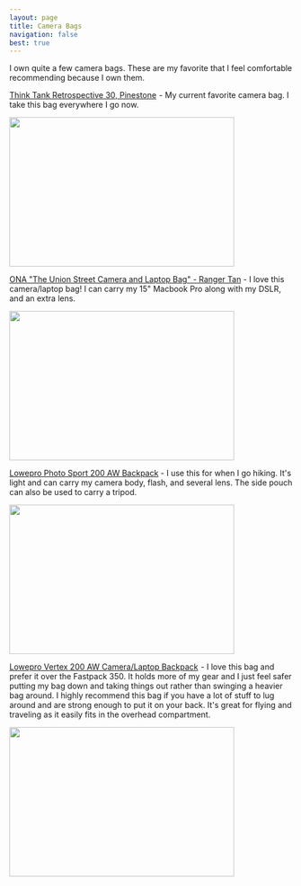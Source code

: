 ```yaml
---
layout: page
title: Camera Bags
navigation: false
best: true
---
```


I own quite a few camera bags. These are my favorite that I feel comfortable recommending because I own them.

<a href="http://www.amazon.com/gp/product/B0039ZJ15I/ref=as_li_ss_tl?ie=UTF8&amp;camp=1789&amp;creative=390957&amp;creativeASIN=B0039ZJ15I&amp;linkCode=as2&amp;tag=sunpech-20">Think Tank Retrospective 30, Pinestone</a><img alt="" border="0" src="http://www.assoc-amazon.com/e/ir?t=sunpech-20&amp;l=as2&amp;o=1&amp;a=B0039ZJ15I" height="1" style="border: none !important; margin: 0px !important;" width="1" /> - My current favorite camera bag. I take this bag everywhere I go now.

<a href="http://4.bp.blogspot.com/-i7dDPjY315g/U-P3dqgNMII/AAAAAAABwDc/BBQgOYWvf1I/s1600/2014-08-07+at+14-50-18.jpg" imageanchor="1"><img border="0" src="http://4.bp.blogspot.com/-i7dDPjY315g/U-P3dqgNMII/AAAAAAABwDc/BBQgOYWvf1I/s1600/2014-08-07+at+14-50-18.jpg" height="266" width="400" /></a>

<a href="http://www.amazon.com/gp/product/B004GGA0J0/ref=as_li_ss_tl?ie=UTF8&amp;tag=sunpech-20&amp;linkCode=as2&amp;camp=1789&amp;creative=390957&amp;creativeASIN=B004GGA0J0">ONA "The Union Street Camera and Laptop Bag" - Ranger Tan</a> - I love this camera/laptop bag! I can carry my 15" Macbook Pro along with my DSLR, and an extra lens.

<a href="http://4.bp.blogspot.com/-HqBUo43UW9I/U-P3hxFtP9I/AAAAAAABwDk/1Ztw9VRdqMM/s1600/2014-08-07+at+14-49-36.jpg" imageanchor="1"><img border="0" src="http://4.bp.blogspot.com/-HqBUo43UW9I/U-P3hxFtP9I/AAAAAAABwDk/1Ztw9VRdqMM/s1600/2014-08-07+at+14-49-36.jpg" height="266" width="400" /></a>

<a href="http://www.amazon.com/gp/product/B007POB3DC/ref=as_li_ss_tl?ie=UTF8&amp;tag=sunpech-20&amp;linkCode=as2&amp;camp=1789&amp;creative=390957&amp;creativeASIN=B007POB3DC">Lowepro Photo Sport 200 AW Backpack</a> - I use this for when I go hiking. It's light and can carry my camera body, flash, and several lens. The side pouch can also be used to carry a tripod.

<a href="http://2.bp.blogspot.com/-mb8BG8NdkZA/U-P3lF9YkTI/AAAAAAABwDs/9L_U9rbP7BQ/s1600/2014-08-07+at+14-45-45.jpg" imageanchor="1"><img border="0" src="http://2.bp.blogspot.com/-mb8BG8NdkZA/U-P3lF9YkTI/AAAAAAABwDs/9L_U9rbP7BQ/s1600/2014-08-07+at+14-45-45.jpg" height="266" width="400" /></a>

<a href="http://www.amazon.com/gp/product/B000MULXPO/ref=as_li_ss_tl?ie=UTF8&amp;camp=1789&amp;creative=390957&amp;creativeASIN=B000MULXPO&amp;linkCode=as2&amp;tag=sunpech-20">Lowepro Vertex 200 AW Camera/Laptop Backpack</a><img alt="" border="0" src="http://www.assoc-amazon.com/e/ir?t=sunpech-20&amp;l=as2&amp;o=1&amp;a=B004C561WA" height="1" style="border: none !important; margin: 0px !important;" width="1" /> - I love this bag and prefer it over the Fastpack 350. It holds more of my gear and I just feel safer putting my bag down and taking things out rather than swinging a heavier bag around. I highly recommend this bag if you have a lot of stuff to lug around and are strong enough to put it on  your back. It's great for flying and traveling as it easily fits in the overhead compartment.

<a href="http://4.bp.blogspot.com/-70SgR2Y5rQU/U-P3pCwCoGI/AAAAAAABwD0/Ae4bKTS9Mjg/s1600/2014-08-07+at+14-44-52.jpg" imageanchor="1"><img border="0" src="http://4.bp.blogspot.com/-70SgR2Y5rQU/U-P3pCwCoGI/AAAAAAABwD0/Ae4bKTS9Mjg/s1600/2014-08-07+at+14-44-52.jpg" height="266" width="400" /></a>
